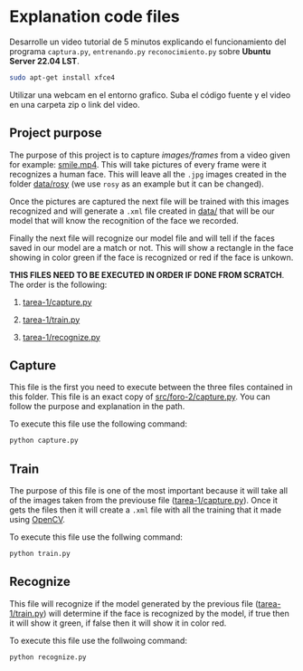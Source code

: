 # Explanation code files

Desarrolle un video tutorial de 5 minutos explicando el funcionamiento del programa `captura.py`, `entrenando.py` `reconocimiento.py` sobre **Ubuntu Server 22.04 LST**.

```bash
sudo apt-get install xfce4
```

Utilizar una webcam en el entorno grafico. Suba el código fuente y el video en una carpeta zip o link del video.

## Project purpose

The purpose of this project is to capture *images/frames* from a video given for example: [smile.mp4](../../../public/assets/smile.mp4). This will take pictures of every frame were it recognizes a human face. This will leave all the `.jpg` images created in the folder [data/rosy](../../../public/data/rosy/) (we use `rosy` as an example but it can be changed).

Once the pictures are captured the next file will be trained with this images recognized and will generate a `.xml` file created in [data/](../../../public/data/) that will be our model that will know the recognition of the face we recorded.

Finally the next file will recognize our model file and will tell if the faces saved in our model are a match or not. This will show a rectangle in the face showing in color green if the face is recognized or red if the face is unkown.

**THIS FILES NEED TO BE EXECUTED IN ORDER IF DONE FROM SCRATCH**. The order is the following:

1. [tarea-1/capture.py](./capture.py)

2. [tarea-1/train.py](./train.py)

3. [tarea-1/recognize.py](./recognize.py)

## Capture

This file is the first you need to execute between the three files contained in this folder. This file is an exact copy of [src/foro-2/capture.py](../foro-2/capture.py). You can follow the purpose and explanation in the path.

To execute this file use the following command:

```bash
python capture.py
```

## Train

The purpose of this file is one of the most important because it will take all of the images taken from the previouse file ([tarea-1/capture.py](../tarea-1/capture.py)). Once it gets the files then it will create a `.xml` file with all the training that it made using [OpenCV](https://github.com/opencv/opencv).

To execute this file use the follwing command:

```bash
python train.py
```

## Recognize

This file will recognize if the model generated by the previous file ([tarea-1/train.py](../tarea-1/train.py)) will determine if the face is recognized by the model, if true then it will show it green, if false then it will show it in color red.

To execute this file use the follwoing command:

```bash
python recognize.py
```
